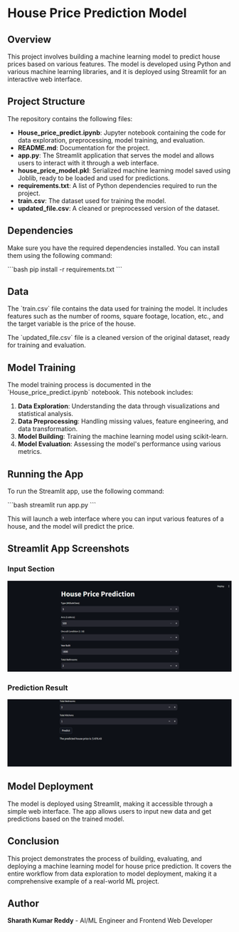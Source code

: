 
# House Price Prediction Model

## Overview
This project involves building a machine learning model to predict house prices based on various features. The model is developed using Python and various machine learning libraries, and it is deployed using Streamlit for an interactive web interface.

## Project Structure
The repository contains the following files:

- **House_price_predict.ipynb**: Jupyter notebook containing the code for data exploration, preprocessing, model training, and evaluation.
- **README.md**: Documentation for the project.
- **app.py**: The Streamlit application that serves the model and allows users to interact with it through a web interface.
- **house_price_model.pkl**: Serialized machine learning model saved using Joblib, ready to be loaded and used for predictions.
- **requirements.txt**: A list of Python dependencies required to run the project.
- **train.csv**: The dataset used for training the model.
- **updated_file.csv**: A cleaned or preprocessed version of the dataset.

## Dependencies
Make sure you have the required dependencies installed. You can install them using the following command:

\`\`\`bash
pip install -r requirements.txt
\`\`\`

## Data
The \`train.csv\` file contains the data used for training the model. It includes features such as the number of rooms, square footage, location, etc., and the target variable is the price of the house.

The \`updated_file.csv\` file is a cleaned version of the original dataset, ready for training and evaluation.

## Model Training
The model training process is documented in the \`House_price_predict.ipynb\` notebook. This notebook includes:

1. **Data Exploration**: Understanding the data through visualizations and statistical analysis.
2. **Data Preprocessing**: Handling missing values, feature engineering, and data transformation.
3. **Model Building**: Training the machine learning model using scikit-learn.
4. **Model Evaluation**: Assessing the model's performance using various metrics.

## Running the App
To run the Streamlit app, use the following command:

\`\`\`bash
streamlit run app.py
\`\`\`

This will launch a web interface where you can input various features of a house, and the model will predict the price.

## Streamlit App Screenshots

### Input Section
![Input Section](output-1.png)

### Prediction Result
![Prediction Result](output-2.png)

## Model Deployment
The model is deployed using Streamlit, making it accessible through a simple web interface. The app allows users to input new data and get predictions based on the trained model.

## Conclusion
This project demonstrates the process of building, evaluating, and deploying a machine learning model for house price prediction. It covers the entire workflow from data exploration to model deployment, making it a comprehensive example of a real-world ML project.

## Author
**Sharath Kumar Reddy** - AI/ML Engineer and Frontend Web Developer
